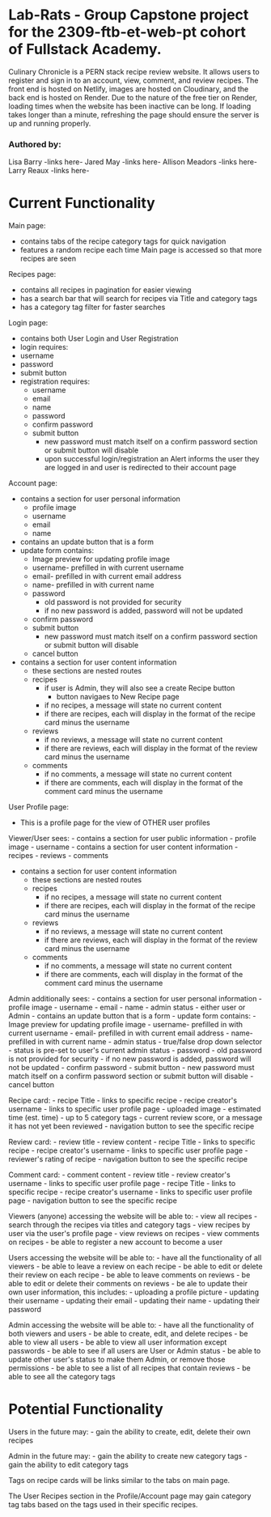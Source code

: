 # Lab-Rats - Group Capstone project for the 2309-ftb-et-web-pt cohort of Fullstack Academy.
Culinary Chronicle is a PERN stack recipe review website. It allows users to register and sign in to an account, view, comment, and review recipes. The front end is hosted on Netlify, images are hosted on Cloudinary, and the back end is hosted on Render.
Due to the nature of the free tier on Render, loading times when the website has been inactive can be long. If loading takes longer than a minute, refreshing the page should ensure the server is up and running properly.

### Authored by:   
Lisa Barry  -links here-
Jared May  -links here-
Allison Meadors  -links here-
Larry Reaux  -links here-

# Current Functionality
Main page:
- contains tabs of the recipe category tags for quick navigation
- features a random recipe each time Main page is accessed so that more recipes are seen

Recipes page:
- contains all recipes in pagination for easier viewing
- has a search bar that will search for recipes via Title and category tags
- has a category tag filter for faster searches

Login page:
- contains both User Login and User Registration
- login requires:
- username
- password
- submit button
- registration requires:
    - username
    - email
    - name
    - password
    - confirm password
    - submit button
        - new password must match itself on a confirm password section or submit button will disable
        - upon successful login/registration an Alert informs the user they are logged in and user is redirected to their account page

Account page:
- contains a section for user personal information
    - profile image
    - username
    - email
    - name
- contains an update button that is a form
- update form contains:
    - Image preview for updating profile image
    - username- prefilled in with current username
    - email- prefilled in with current email address
    - name- prefilled in with current name
    - password
        - old password is not provided for security
        - if no new password is added, password will not be updated
    - confirm password
    - submit button
        - new password must match itself on a confirm password section or submit button will disable
    - cancel button
- contains a section for user content information
    - these sections are nested routes
    - recipes
        - if user is Admin, they will also see a create Recipe button
            - button navigaes to New Recipe page
        - if no recipes, a message will state no current content
        - if there are recipes, each will display in the format of the recipe card minus the username
    - reviews
        - if no reviews, a message will state no current content
        - if there are reviews, each will display in the format of the review card minus the username
    - comments
        - if no comments, a message will state no current content
        - if there are comments, each will display in the format of the comment card minus the username

User Profile page:
- This is a profile page for the view of OTHER user profiles

Viewer/User sees:
    - contains a section for user public information
        - profile image
        - username
    - contains a section for user content information
        - recipes
        - reviews
        - comments
- contains a section for user content information
    - these sections are nested routes
    - recipes
        - if no recipes, a message will state no current content
        - if there are recipes, each will display in the format of the recipe card minus the username
    - reviews
        - if no reviews, a message will state no current content
        - if there are reviews, each will display in the format of the review card minus the username
    - comments
        - if no comments, a message will state no current content
        - if there are comments, each will display in the format of the comment card minus the username

Admin additionally sees:
    - contains a section for user personal information
        - profile image
        - username
        - email
        - name
        - admin status
            - either user or Admin
    - contains an update button that is a form
    - update form contains:
        - Image preview for updating profile image
        - username- prefilled in with current username
        - email- prefilled in with current email address
        - name- prefilled in with current name
        - admin status - true/false drop down selector
            - status is pre-set to user's current admin status
        - password
            - old password is not provided for security
            - if no new password is added, password will not be updated
        - confirm password
        - submit button
            - new password must match itself on a confirm password section or submit button will disable
        - cancel button

Recipe card:
    - recipe Title
        - links to specific recipe
    - recipe creator's username
        - links to specific user profile page
    - uploaded image
    - estimated time (est. time)
    - up to 5 category tags
    - current review score, or a message it has not yet been reviewed
    - navigation button to see the specific recipe

Review card:
    - review title
    - review content
    - recipe Title
        - links to specific recipe
    - recipe creator's username
        - links to specific user profile page
    - reviewer's rating of recipe
    - navigation button to see the specific recipe

Comment card:
    - comment content
    - review title
    - review creator's username
        - links to specific user profile page
    - recipe Title
        - links to specific recipe
    - recipe creator's username
        - links to specific user profile page
    - navigation button to see the specific recipe

Viewers (anyone) accessing the website will be able to: 
    - view all recipes
    - search through the recipes via titles and category tags
    - view recipes by user via the user's profile page
    - view reviews on recipes
    - view comments on recipes
    - be able to register a new account to become a user

Users accessing the website will be able to:
    - have all the functionality of all viewers
    - be able to leave a review on each recipe
    - be able to edit or delete their review on each recipe
    - be able to leave comments on reviews
    - be able to edit or delete their comments on reviews
    - be ale to update their own user information, this includes:
        - uploading a profile picture
        - updating their username
        - updating their email
        - updating their name
        - updating their password
    
Admin accessing the website will be able to:
    - have all the functionality of both viewers and users
    - be able to create, edit, and delete recipes
    - be able to view all users
    - be able to view all user information except passwords
    - be able to see if all users are User or Admin status
    - be able to update other user's status to make them Admin, or remove those permissions
    - be able to see a list of all recipes that contain reviews
    - be able to see all the category tags

# Potential Functionality
Users in the future may:
    - gain the ability to create, edit, delete their own recipes

Admin in the future may:
    - gain the ability to create new category tags
    - gain the ability to edit category tags

Tags on recipe cards will be links similar to the tabs on main page.

The User Recipes section in the Profile/Account page may gain category tag tabs based on the tags used in their specific recipes.
